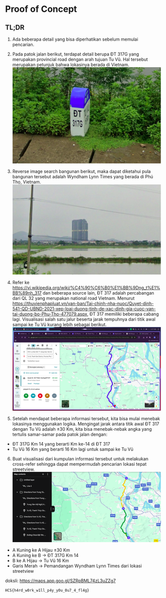 # Proof of Concept

## TL;DR
1. Ada beberapa detail yang bisa diperhatikan sebelum memulai pencarian.

2. Pada patok jalan berikut, terdapat detail berupa ĐT 317G yang merupakan provincial road dengan arah tujuan Tu Vũ. Hal tersebut merupakan petunjuk bahwa lokasinya berada di Vietnam.
![patok](guessr3_1.png)

3. Reverse image search bangunan berikut, maka dapat diketahui pula bangunan tersebut adalah Wyndham Lynn Times yang berada di Phú Thọ, Vietnam.
![gedung](guessr3_2.png)

4. Refer ke https://vi.wikipedia.org/wiki/%C4%90%C6%B0%E1%BB%9Dng_t%E1%BB%89nh_317 dan beberapa source lain, ĐT 317 adalah percabangan dari QL 32 yang merupakan national road Vietnam. Menurut https://thuvienphapluat.vn/van-ban/Tai-chinh-nha-nuoc/Quyet-dinh-541-QD-UBND-2021-xep-loai-duong-tinh-de-xac-dinh-gia-cuoc-van-tai-duong-bo-Phu-Tho-477079.aspx, ĐT 317 memiliki beberapa cabang lagi. Visualisasi salah satu jalur beserta jarak tempuhnya dari titik awal sampai ke Tu Vũ kurang lebih sebagai berikut.
![jalur](guessr3_3.png)

5. Setelah mendapat beberapa informasi tersebut, kita bisa mulai menebak lokasinya menggunakan logika. Mengingat jarak antara titik awal ĐT 317 dengan Tu Vũ adalah ±30 Km, kita bisa menebak-nebak angka yang tertulis samar-samar pada patok jalan dengan:
- ĐT 317G Km 14 yang berarti Km ke-14 di ĐT 317
- Tu Vũ 16 Km yang berarti 16 Km lagi untuk sampai ke Tu Vũ

6. Buat visualisasi dari kumpulan informasi tersebut untuk melakukan cross-refer sehingga dapat mempermudah pencarian lokasi tepat streetview.
![visual](guessr3_4.png)
- A Kuning ke A Hijau ±30 Km
- A Kuning ke B -> ĐT 317G Km 14 
- B ke A Hijau -> Tu Vũ 16 Km
- Garis Merah -> Pemandangan Wyndham Lynn Times dari lokasi streetview

doksli: https://maps.app.goo.gl/SZRpBML74zL3uZZg7

```
HCS{h4rd_w0rk_w1ll_p4y_y0u_0u7_4_fl4g}
```
